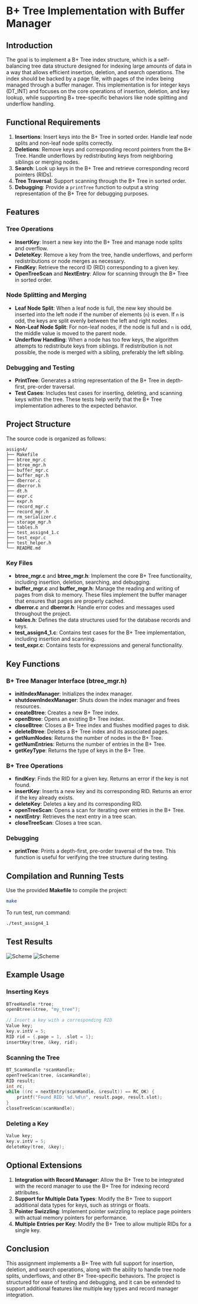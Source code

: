 # B+ Tree Implementation with Buffer Manager

## Introduction

The goal is to implement a B+ Tree index structure, which is a self-balancing tree data structure designed for indexing large amounts of data in a way that allows efficient insertion, deletion, and search operations. The index should be backed by a page file, with pages of the index being managed through a buffer manager. This implementation is for integer keys (DT_INT) and focuses on the core operations of insertion, deletion, and key lookup, while supporting B+ tree-specific behaviors like node splitting and underflow handling.

## Functional Requirements

1. **Insertions**: Insert keys into the B+ Tree in sorted order. Handle leaf node splits and non-leaf node splits correctly.
2. **Deletions**: Remove keys and corresponding record pointers from the B+ Tree. Handle underflows by redistributing keys from neighboring siblings or merging nodes.
3. **Search**: Look up keys in the B+ Tree and retrieve corresponding record pointers (RIDs).
4. **Tree Traversal**: Support scanning through the B+ Tree in sorted order.
5. **Debugging**: Provide a `printTree` function to output a string representation of the B+ Tree for debugging purposes.

## Features

### Tree Operations
- **InsertKey**: Insert a new key into the B+ Tree and manage node splits and overflow.
- **DeleteKey**: Remove a key from the tree, handle underflows, and perform redistributions or node merges as necessary.
- **FindKey**: Retrieve the record ID (RID) corresponding to a given key.
- **OpenTreeScan** and **NextEntry**: Allow for scanning through the B+ Tree in sorted order.

### Node Splitting and Merging
- **Leaf Node Split**: When a leaf node is full, the new key should be inserted into the left node if the number of elements (`n`) is even. If `n` is odd, the keys are split evenly between the left and right nodes.
- **Non-Leaf Node Split**: For non-leaf nodes, if the node is full and `n` is odd, the middle value is moved to the parent node.
- **Underflow Handling**: When a node has too few keys, the algorithm attempts to redistribute keys from siblings. If redistribution is not possible, the node is merged with a sibling, preferably the left sibling.

### Debugging and Testing
- **PrintTree**: Generates a string representation of the B+ Tree in depth-first, pre-order traversal.
- **Test Cases**: Includes test cases for inserting, deleting, and scanning keys within the tree. These tests help verify that the B+ Tree implementation adheres to the expected behavior.

## Project Structure

The source code is organized as follows:

```
assign4/
├── Makefile
├── btree_mgr.c
├── btree_mgr.h
├── buffer_mgr.c
├── buffer_mgr.h
├── dberror.c
├── dberror.h
├── dt.h
├── expr.c
├── expr.h
├── record_mgr.c
├── record_mgr.h
├── rm_serializer.c
├── storage_mgr.h
├── tables.h
├── test_assign4_1.c
├── test_expr.c
├── test_helper.h
└── README.md
```

### Key Files
- **btree_mgr.c** and **btree_mgr.h**: Implement the core B+ Tree functionality, including insertion, deletion, searching, and debugging.
- **buffer_mgr.c** and **buffer_mgr.h**: Manage the reading and writing of pages from disk to memory. These files implement the buffer manager that ensures that pages are properly cached.
- **dberror.c** and **dberror.h**: Handle error codes and messages used throughout the project.
- **tables.h**: Defines the data structures used for the database records and keys.
- **test_assign4_1.c**: Contains test cases for the B+ Tree implementation, including insertion and scanning.
- **test_expr.c**: Contains tests for expressions and general functionality.

## Key Functions

### B+ Tree Manager Interface (btree_mgr.h)

- **initIndexManager**: Initializes the index manager.
- **shutdownIndexManager**: Shuts down the index manager and frees resources.
- **createBtree**: Creates a new B+ Tree index.
- **openBtree**: Opens an existing B+ Tree index.
- **closeBtree**: Closes a B+ Tree index and flushes modified pages to disk.
- **deleteBtree**: Deletes a B+ Tree index and its associated pages.
- **getNumNodes**: Returns the number of nodes in the B+ Tree.
- **getNumEntries**: Returns the number of entries in the B+ Tree.
- **getKeyType**: Returns the type of keys in the B+ Tree.

### B+ Tree Operations

- **findKey**: Finds the RID for a given key. Returns an error if the key is not found.
- **insertKey**: Inserts a new key and its corresponding RID. Returns an error if the key already exists.
- **deleteKey**: Deletes a key and its corresponding RID.
- **openTreeScan**: Opens a scan for iterating over entries in the B+ Tree.
- **nextEntry**: Retrieves the next entry in a tree scan.
- **closeTreeScan**: Closes a tree scan.

### Debugging

- **printTree**: Prints a depth-first, pre-order traversal of the tree. This function is useful for verifying the tree structure during testing.


## Compilation and Running Tests

Use the provided **Makefile** to compile the project:
```bash
make
```

To run test, run command:
```bash
./test_assign4_1
```

## Test Results
![Scheme](assets/test-result.png) 
![Scheme](assets/test-result2.png) 


## Example Usage

### Inserting Keys
```c
BTreeHandle *tree;
openBtree(&tree, "my_tree");

// Insert a key with a corresponding RID
Value key;
key.v.intV = 5;
RID rid = {.page = 1, .slot = 1};
insertKey(tree, &key, rid);
```

### Scanning the Tree
```c
BT_ScanHandle *scanHandle;
openTreeScan(tree, &scanHandle);
RID result;
int rc;
while ((rc = nextEntry(scanHandle, &result)) == RC_OK) {
    printf("Found RID: %d.%d\n", result.page, result.slot);
}
closeTreeScan(scanHandle);
```

### Deleting a Key
```c
Value key;
key.v.intV = 5;
deleteKey(tree, &key);
```

## Optional Extensions

1. **Integration with Record Manager**: Allow the B+ Tree to be integrated with the record manager to use the B+ Tree for indexing record attributes.
2. **Support for Multiple Data Types**: Modify the B+ Tree to support additional data types for keys, such as strings or floats.
3. **Pointer Swizzling**: Implement pointer swizzling to replace page pointers with actual memory pointers for performance.
4. **Multiple Entries per Key**: Modify the B+ Tree to allow multiple RIDs for a single key.

## Conclusion

This assignment implements a B+ Tree with full support for insertion, deletion, and search operations, along with the ability to handle tree node splits, underflows, and other B+ Tree-specific behaviors. The project is structured for ease of testing and debugging, and it can be extended to support additional features like multiple key types and record manager integration.
